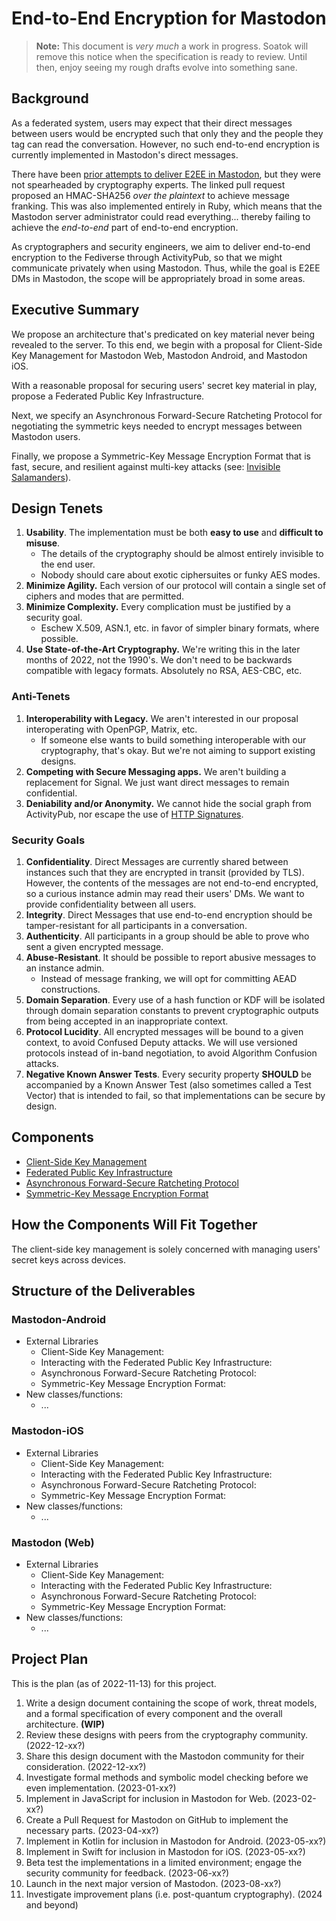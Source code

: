 # End-to-End Encryption for Mastodon

> **Note:** This document is _very much_ a work in progress.
> Soatok will remove this notice when the specification is ready to review.
> Until then, enjoy seeing my rough drafts evolve into something sane.

## Background

As a federated system, users may expect that their direct messages between users would be encrypted such that only they
and the people they tag can read the conversation. However, no such end-to-end encryption is currently implemented in 
Mastodon's direct messages.

There have been [prior attempts to deliver E2EE in Mastodon](https://github.com/mastodon/mastodon/pull/13820), but they
were not spearheaded by cryptography experts. The linked pull request proposed an HMAC-SHA256 _over the plaintext_ to 
achieve message franking. This was also implemented entirely in Ruby, which means that the Mastodon server administrator
could read everything... thereby failing to achieve the _end-to-end_ part of end-to-end encryption.

As cryptographers and security engineers, we aim to deliver end-to-end encryption to the Fediverse through ActivityPub,
so that we might communicate privately when using Mastodon. Thus, while the goal is E2EE DMs in Mastodon, the scope will
be appropriately broad in some areas.

## Executive Summary

We propose an architecture that's predicated on key material never being revealed to the server. To this end, we begin
with a proposal for Client-Side Key Management for Mastodon Web, Mastodon Android, and Mastodon iOS.

With a reasonable proposal for securing users' secret key material in play, propose a Federated Public Key 
Infrastructure.

Next, we specify an Asynchronous Forward-Secure Ratcheting Protocol for negotiating the symmetric keys needed to encrypt
messages between Mastodon users.

Finally, we propose a Symmetric-Key Message Encryption Format that is fast, secure, and resilient against multi-key
attacks (see: [Invisible Salamanders](https://eprint.iacr.org/2019/016)).

## Design Tenets

1. **Usability**. The implementation must be both **easy to use** and **difficult to misuse**. 
   * The details of the cryptography should be almost entirely invisible to the end user.
   * Nobody should care about exotic ciphersuites or funky AES modes.
2. **Minimize Agility.** Each version of our protocol will contain a single set of ciphers and modes
   that are permitted.
3. **Minimize Complexity.** Every complication must be justified by a security goal. 
   * Eschew X.509, ASN.1, etc. in favor of simpler binary formats, where possible.
4. **Use State-of-the-Art Cryptography.** We're writing this in the later months of 2022, not the 1990's.
   We don't need to be backwards compatible with legacy formats. Absolutely no RSA, AES-CBC, etc.

### Anti-Tenets

1. **Interoperability with Legacy.** We aren't interested in our proposal interoperating with OpenPGP,
   Matrix, etc.
   * If someone else wants to build something interoperable with our cryptography, that's okay. But we're not aiming
     to support existing designs.
2. **Competing with Secure Messaging apps.** We aren't building a replacement for Signal. We just want direct messages
   to remain confidential.
3. **Deniability and/or Anonymity.** We cannot hide the social graph from ActivityPub, nor escape the use of
   [HTTP Signatures](https://datatracker.ietf.org/doc/html/draft-ietf-httpbis-message-signatures-13).

### Security Goals

1. **Confidentiality**. Direct Messages are currently shared between instances such that they are encrypted in transit
   (provided by TLS). However, the contents of the messages are not end-to-end encrypted, so a curious instance admin
   may read their users' DMs. We want to provide confidentiality between all users.
2. **Integrity**. Direct Messages that use end-to-end encryption should be tamper-resistant for all participants in
   a conversation.
3. **Authenticity**. All participants in a group should be able to prove who sent a given encrypted message.
4. **Abuse-Resistant**. It should be possible to report abusive messages to an instance admin.
   * Instead of message franking, we will opt for committing AEAD constructions.
5. **Domain Separation**. Every use of a hash function or KDF will be isolated through domain separation constants to
   prevent cryptographic outputs from being accepted in an inappropriate context.
6. **Protocol Lucidity**. All encrypted messages will be bound to a given context, to avoid Confused Deputy attacks.
   We will use versioned protocols instead of in-band negotiation, to avoid Algorithm Confusion attacks.
7. **Negative Known Answer Tests**. Every security property **SHOULD** be accompanied by a Known Answer Test (also
   sometimes called a Test Vector) that is intended to fail, so that implementations can be secure by design.

## Components

* [Client-Side Key Management](components/client-side-key-management.md)
* [Federated Public Key Infrastructure](components/federated-pki.md)
* [Asynchronous Forward-Secure Ratcheting Protocol](components/async-forward-secure-ratcheting.md)
* [Symmetric-Key Message Encryption Format](components/symmetric-key-encryption-format.md)

## How the Components Will Fit Together

The client-side key management is solely concerned with managing users' secret keys across devices.

## Structure of the Deliverables

### Mastodon-Android

* External Libraries
  * Client-Side Key Management:
  * Interacting with the Federated Public Key Infrastructure:
  * Asynchronous Forward-Secure Ratcheting Protocol:
  * Symmetric-Key Message Encryption Format:
* New classes/functions:
  * ...

### Mastodon-iOS


* External Libraries
  * Client-Side Key Management:
  * Interacting with the Federated Public Key Infrastructure:
  * Asynchronous Forward-Secure Ratcheting Protocol:
  * Symmetric-Key Message Encryption Format:
* New classes/functions:
  * ...

### Mastodon (Web)

* External Libraries
  * Client-Side Key Management:
  * Interacting with the Federated Public Key Infrastructure:
  * Asynchronous Forward-Secure Ratcheting Protocol:
  * Symmetric-Key Message Encryption Format:
* New classes/functions:
  * ...

## Project Plan

This is the plan (as of 2022-11-13) for this project. 

1. Write a design document containing the scope of work, threat models, and a formal specification
   of every component and the overall architecture. **(WIP)**
2. Review these designs with peers from the cryptography community. (2022-12-xx?)
3. Share this design document with the Mastodon community for their consideration. (2022-12-xx?)
4. Investigate formal methods and symbolic model checking before we even implementation. (2023-01-xx?)
5. Implement in JavaScript for inclusion in Mastodon for Web. (2023-02-xx?)
6. Create a Pull Request for Mastodon on GitHub to implement the necessary parts. (2023-04-xx?) 
7. Implement in Kotlin for inclusion in Mastodon for Android. (2023-05-xx?)
8. Implement in Swift for inclusion in Mastodon for iOS. (2023-05-xx?)
9. Beta test the implementations in a limited environment; engage the security community for feedback. (2023-06-xx?)
10. Launch in the next major version of Mastodon. (2023-08-xx?)
11. Investigate improvement plans (i.e. post-quantum cryptography). (2024 and beyond)
